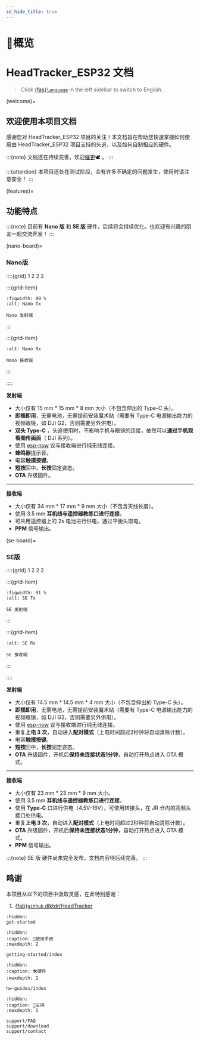 ```yaml
---
sd_hide_title: true
---
```


# 🔎概览

# HeadTracker_ESP32 文档

> Click [{fas}`language`](https://docs.nineday.cc/projects/headtracker-esp32/en/latest/index.html) in the left sidebar to switch to English.

(welcome)=
## 欢迎使用本项目文档

感谢您对 HeadTracker_ESP32 项目的关注！本文档旨在帮助您快速掌握如何使用由 HeadTracker_ESP32 项目支持的头追，以及如何自制相应的硬件。

:::{note}
文档还在持续完善，欢迎[催更](support/contact.md)🕊️ 。
:::

:::{attention}
本项目还处在测试阶段，会有许多不确定的问题发生，使用时请注意安全！
:::

<!-- (intention)=
## 项目初衷

**你是否体验过这样的飞行时刻？**  
>当指尖轻推摇杆，FPV眼镜中的世界骤然倾斜——  
>穿越林梢时，座舱盖边缘流淌着熔金般的夕阳余晖；  
>高速滚转中，翼尖撕裂云层，将整片大地化作旋转的画布；  
>俯冲降落时，跑道在视野中急速扩张，甚至能听见起落架擦过草叶的细响...  

这就是第一人称航模飞行的魅力，而一个头追可以为你解锁更极致的维度，你将真正解锁全方位的沉浸感。

互联网上已有各路前辈的贡献的各种开源头追方案，有的甚至时间久远无法访问，它们各有各的优缺点和局限性。有的价格便宜但功能单一，有的则相反。

:::{admonition} 主旨
:class: tip
本项目旨在使用较低的成本，实现一些较新的功能，如无线连接功能。同时硬件和结构上追求即插即用，尽力摆脱各种接线和安装困扰，**提升头追的使用体验**，**降低头追的使用门槛**。
::: -->

(features)=
## 功能特点

:::{note}
目前有 **Nano 版** 和 **SE 版** 硬件，后续将会持续优化。也欢迎有兴趣的朋友一起交流开发！
:::

(nano-board)=
### Nano版

::::{grid} 1 2 2 2

:::{grid-item}
```{figure} ../_static/HT_Nano_side.png
:figwidth: 80 %
:alt: Nano Tx

Nano 发射端
```
:::

:::{grid-item}
```{figure} ../_static/PCB_RX_top.jpg
:alt: Nano Rx

Nano 接收端
```
:::

::::

**发射端**
- 大小仅有 15 mm * 15 mm * 8 mm 大小（不包含伸出的 Type-C 头）。
- **即插即用**，无需电池，无需提前安装魔术贴（需要有 Type-C 电源输出能力的视频眼镜，如 DJI G2，否则需要另外供电）。
- **双头 Type-C** ，头追使用时，不影响手机与眼镜的连接，依然可以**通过手机观看图传画面**（ DJI 系列）。
- 使用 [esp-now](https://www.espressif.com/zh-hans/solutions/low-power-solutions/esp-now) 议与接收端进行纯无线连接。
- **蜂鸣器**提示音。
- 电容**触摸按键**。
- **短按**回中，**长按**固定姿态。
- **OTA** 升级固件。

***

**接收端**
- 大小仅有 34 mm * 17 mm * 9 mm 大小（不包含天线长度）。
- 使用 3.5 mm **耳机线与遥控器教练口进行连接**。
- 可共用遥控器上的 2s 电池进行供电，通过平衡头取电。
- **PPM** 信号输出。


(se-board)=
### SE版

::::{grid} 1 2 2 2

:::{grid-item}
```{figure} ../_static/HT_SE_double.jpg
:figwidth: 91 %
:alt: SE Tx

SE 发射端
```
:::

:::{grid-item}
```{figure} ../_static/RX_SE_with_box.jpg
:alt: SE Rx

SE 接收端
```
:::

::::

**发射端**
- 大小仅有 14.5 mm * 14.5 mm * 4 mm 大小（不包含伸出的 Type-C 头）。
- **即插即用**，无需电池，无需提前安装魔术贴（需要有 Type-C 电源输出能力的视频眼镜，如 DJI G2，否则需要另外供电）。
- 使用 [esp-now](https://www.espressif.com/zh-hans/solutions/low-power-solutions/esp-now) 议与接收端进行纯无线连接。
- 重复**上电 3 次**，自动进入**配对模式**（上电时间超过2秒钟将自动清除计数）。
- 电容**触摸按键**。
- **短按**回中，**长按**固定姿态。
- **OTA** 升级固件，开机后**保持未连接状态1分钟**，自动打开热点进入 OTA 模式。

***

**接收端**
- 大小仅有 23 mm * 23 mm * 9 mm 大小。
- 使用 3.5 mm **耳机线与遥控器教练口进行连接**。
- 使用 **Type-C** 口进行供电（4.5V-16V），可使用转接头，在 JR 仓内的高频头接口处供电。
- 重复**上电 3 次**，自动进入**配对模式**（上电时间超过2秒钟将自动清除计数）。
- **OTA** 升级固件，开机后**保持未连接状态1分钟**，自动打开热点进入 OTA 模式。
- **PPM** 信号输出。

:::{note}
SE 版 硬件尚未完全发布，文档内容待后续完善。
:::

## 鸣谢

本项目从以下的项目中汲取灵感，在此特别感谢：

1. [{fab}`github` dlktdr/HeadTracker](https://github.com/dlktdr/HeadTracker)


```{toctree}
:hidden:
get-started
```

```{toctree}
:hidden:
:caption: 📖使用手册
:maxdepth: 2

getting-started/index
```

```{toctree}
:hidden:
:caption: 🛠️硬件
:maxdepth: 2

hw-guides/index
```

```{toctree}
:hidden:
:caption: 🤝支持
:maxdepth: 1

support/FAQ
support/download
support/contact
```